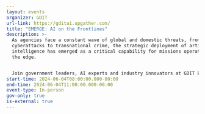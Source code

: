 ```yaml
---
layout: events
organizer: GDIT
url-link: https://gditai.upgather.com/
title: "EMERGE: AI on the Frontlines"
description: >-
  As agencies face a constant wave of global and domestic threats, from
  cyberattacks to transnational crime, the strategic deployment of artificial
  intelligence has emerged as a critical capability for missions operating at
  the edge.


  Join government leaders, AI experts and industry innovators at GDIT Emerge: AI on the Frontlines to hear how federal agencies stay ahead of threats by harnessing AI for tactical operations and strategic decision making in the field. Explore the balance between innovation and responsibility, how to successfully scale from AI pilot to real-world implementation, and the foundation needed to enable robust AI operations.
start-time: 2024-06-04T08:00:00.000-00:00
end-time: 2024-06-04T11:00:00.000-00:00
event-type: In-person
gov-only: true
is-external: true
---
```

